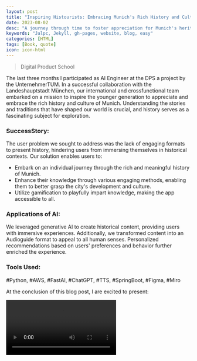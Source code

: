 ```yaml
---
layout: post
title: "Inspiring Histourists: Embracing Munich's Rich History and Culture"
date: 2023-08-02
desc: "A journey through time to foster appreciation for Munich's heritage."
keywords: "Jalpc, Jekyll, gh-pages, website, blog, easy"
categories: [HTML]
tags: [Book, quote]
icon: icon-html
---
```


<blockquote>
  <p>Digital Product School</p>
</blockquote>
<p>The last three months I participated as AI Engineer at the DPS a project by the UnternehmerTUM. In a successful collaboration with the Landeshauptstadt München, our international and crossfunctional team embarked on a mission to inspire the younger generation to appreciate and embrace the rich history and culture of Munich. Understanding the stories and traditions that have shaped our world is crucial, and history serves as a fascinating subject for exploration.</p>

<h3>SuccessStory:</h3>
<p>The user problem we sought to address was the lack of engaging formats to present history, hindering users from immersing themselves in historical contexts. Our solution enables users to:</p>
<ul>
  <li>Embark on an individual journey through the rich and meaningful history of Munich.</li>
  <li>Enhance their knowledge through various engaging methods, enabling them to better grasp the city's development and culture.</li>
  <li>Utilize gamification to playfully impart knowledge, making the app accessible to all.</li>
</ul>

<h3>Applications of AI:</h3>
<p>We leveraged generative AI to create historical content, providing users with immersive experiences. Additionally, we transformed content into an Audioguide format to appeal to all human senses. Personalized recommendations based on users' preferences and behavior further enriched the experience.</p>

<h3>Tools Used:</h3>
<p>#Python, #AWS, #FastAI, #ChatGPT, #TTS, #SpringBoot, #Figma, #Miro</p>

<p>At the conclusion of this blog post, I are excited to present:</p>
<video controls>
  <!-- Your video source URL goes here -->
  <source src="[https://drive.google.com/file/d/1tsRZil6CBUNKag1z-AonET8f6PLG-egJ/view?usp=share_link](https://www.youtube.com/watch?v=0A0zUK4lGh4&t=2s)" type="video">
  <!-- Provide alternative content if video is not supported -->
  Your browser does not support the video tag.
</video>

